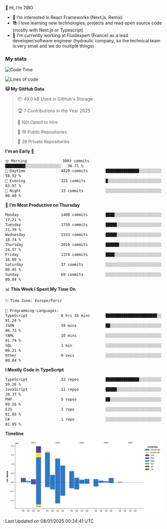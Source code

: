 👋 Hi, I’m 7IBO

- 👀 I’m interested in React Frameworks (Next.js, Remix)
- 📚 I love learning new technologies, projects and read open source code (mostly with Next.js or Typescript)
- 💼 I'm currently working at Fluidexpert (France) as a lead developer/software engineer (hydraulic company, so the technical team is very small and we do multiple things)

### My stats
<!--START_SECTION:waka-->
![Code Time](http://img.shields.io/badge/Code%20Time-922%20hrs%2054%20mins-blue)

![Lines of code](https://img.shields.io/badge/From%20Hello%20World%20I%27ve%20Written-8.4%20million%20lines%20of%20code-blue)

**🐱 My GitHub Data** 

> 📦 49.0 kB Used in GitHub's Storage 
 > 
> 🏆 7 Contributions in the Year 2025
 > 
> 🚫 Not Opted to Hire
 > 
> 📜 19 Public Repositories 
 > 
> 🔑 28 Private Repositories 
 > 
**I'm an Early 🐤** 

```text
🌞 Morning                3003 commits        █████████░░░░░░░░░░░░░░░░   36.71 % 
🌆 Daytime                4820 commits        ███████████████░░░░░░░░░░   58.92 % 
🌃 Evening                325 commits         █░░░░░░░░░░░░░░░░░░░░░░░░   03.97 % 
🌙 Night                  33 commits          ░░░░░░░░░░░░░░░░░░░░░░░░░   00.40 % 
```
📅 **I'm Most Productive on Thursday** 

```text
Monday                   1408 commits        ████░░░░░░░░░░░░░░░░░░░░░   17.21 % 
Tuesday                  1750 commits        █████░░░░░░░░░░░░░░░░░░░░   21.39 % 
Wednesday                1533 commits        █████░░░░░░░░░░░░░░░░░░░░   18.74 % 
Thursday                 2010 commits        ██████░░░░░░░░░░░░░░░░░░░   24.57 % 
Friday                   1374 commits        ████░░░░░░░░░░░░░░░░░░░░░   16.80 % 
Saturday                 37 commits          ░░░░░░░░░░░░░░░░░░░░░░░░░   00.45 % 
Sunday                   69 commits          ░░░░░░░░░░░░░░░░░░░░░░░░░   00.84 % 
```


📊 **This Week I Spent My Time On** 

```text
🕑︎ Time Zone: Europe/Paris

💬 Programming Languages: 
TypeScript               8 hrs 55 mins       ███████████████████████░░   91.24 % 
JSON                     39 mins             ██░░░░░░░░░░░░░░░░░░░░░░░   06.72 % 
YAML                     10 mins             ░░░░░░░░░░░░░░░░░░░░░░░░░   01.79 % 
SQL                      1 min               ░░░░░░░░░░░░░░░░░░░░░░░░░   00.21 % 
Other                    0 secs              ░░░░░░░░░░░░░░░░░░░░░░░░░   00.04 % 
```

**I Mostly Code in TypeScript** 

```text
TypeScript               32 repos            ███████████████░░░░░░░░░░   59.26 % 
JavaScript               11 repos            █████░░░░░░░░░░░░░░░░░░░░   20.37 % 
PHP                      5 repos             ██░░░░░░░░░░░░░░░░░░░░░░░   09.26 % 
EJS                      1 repo              ░░░░░░░░░░░░░░░░░░░░░░░░░   01.85 % 
C#                       1 repo              ░░░░░░░░░░░░░░░░░░░░░░░░░   01.85 % 
```



**Timeline**

![Lines of Code chart](https://raw.githubusercontent.com/7IBO/7IBO/main/assets/bar_graph.png)


 Last Updated on 08/01/2025 00:24:41 UTC
<!--END_SECTION:waka-->
